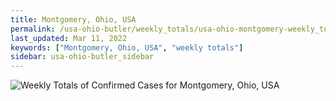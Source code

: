 ```yaml
---
title: Montgomery, Ohio, USA
permalink: /usa-ohio-butler/weekly_totals/usa-ohio-montgomery-weekly_totals.html
last_updated: Mar 11, 2022
keywords: ["Montgomery, Ohio, USA", "weekly totals"]
sidebar: usa-ohio-butler_sidebar
---
```


![Weekly Totals of Confirmed Cases for Montgomery, Ohio, USA](/covid_tracker/images/graphs/usa-ohio-montgomery-weekly_totals_graph.png)
